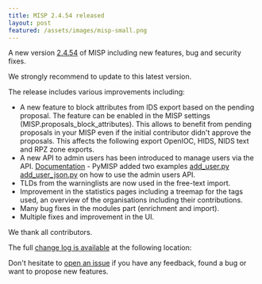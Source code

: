 ```yaml
---
title: MISP 2.4.54 released
layout: post
featured: /assets/images/misp-small.png
---
```


A new version [2.4.54](https://github.com/MISP/MISP/tree/v2.4.54) of MISP including new features, bug and security fixes.

We strongly recommend to update to this latest version.

The release includes various improvements including:

- A new feature to block attributes from IDS export based on the pending proposal. The feature can be enabled in the MISP settings (MISP.proposals_block_attributes). This allows to benefit from pending proposals in your MISP even if the initial contributor didn't approve the proposals. This affects the following export OpenIOC, HIDS, NIDS text and RPZ zone exports.
- A new API to admin users has been introduced to manage users via the API. [Documentation](https://www.circl.lu/doc/misp/automation/index.html#user-management) - PyMISP added two examples [add_user.py](https://github.com/MISP/PyMISP/blob/master/examples/add_user.py) [add_user_json.py](https://github.com/MISP/PyMISP/blob/master/examples/add_user_json.py) on how to use the admin users API.
- TLDs from the warninglists are now used in the free-text import.
- Improvement in the statistics pages including a treemap for the tags used, an overview of the organisations including their contributions.
- Many bug fixes in the modules part (enrichment and import).
- Multiple fixes and improvement in the UI.

We thank all contributors.

The full [change log is available](http://www.misp-project.org/Changelog.txt) at the following location:

Don't hesitate to [open an issue](https://github.com/MISP/MISP/issues) if you have any feedback, found a bug or want to propose new features.
